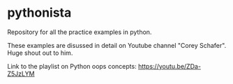 # pythonista
Repository for all the practice examples in python.

These examples are disussed in detail on Youtube channel "Corey Schafer". Huge shout out to him.

Link to the playlist on Python oops concepts:
https://youtu.be/ZDa-Z5JzLYM
